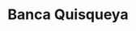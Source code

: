 ---
title: "Banca Quisqueya"
url: /santo-domingo/banca-quisqueya-avenida-27-de-febrero/
shop: lotería
---